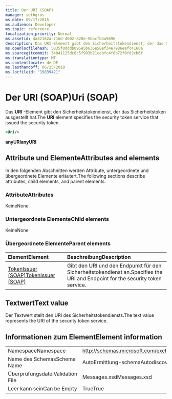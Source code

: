 ```yaml
---
title: Der URI (SOAP)
manager: sethgros
ms.date: 09/17/2015
ms.audience: Developer
ms.topic: reference
localization_priority: Normal
ms.assetid: 4a82162a-716d-4002-820e-5bbcfb4a9696
description: Das URI-Element gibt den Sicherheitstokendienst, der das Sicherheitstoken ausgestellt hat.
ms.openlocfilehash: 5835f0dddb095e5b636e58ef34e7986eafc4166a
ms.sourcegitcommit: 34041125dc8c5f993b21cebfc4f8b72f0fd2cb6f
ms.translationtype: MT
ms.contentlocale: de-DE
ms.lasthandoff: 06/25/2018
ms.locfileid: "19839421"
---
```

# <a name="uri-soap"></a><span data-ttu-id="b726c-103">Der URI (SOAP)</span><span class="sxs-lookup"><span data-stu-id="b726c-103">Uri (SOAP)</span></span>

<span data-ttu-id="b726c-104">Das **URI** -Element gibt den Sicherheitstokendienst, der das Sicherheitstoken ausgestellt hat.</span><span class="sxs-lookup"><span data-stu-id="b726c-104">The **URI** element specifies the security token service that issued the security token.</span></span> 
  
```XML
<Uri/>
```

 <span data-ttu-id="b726c-105">**anyURI**</span><span class="sxs-lookup"><span data-stu-id="b726c-105">**anyURI**</span></span>
## <a name="attributes-and-elements"></a><span data-ttu-id="b726c-106">Attribute und Elemente</span><span class="sxs-lookup"><span data-stu-id="b726c-106">Attributes and elements</span></span>

<span data-ttu-id="b726c-107">In den folgenden Abschnitten werden Attribute, untergeordnete und übergeordnete Elemente erläutert.</span><span class="sxs-lookup"><span data-stu-id="b726c-107">The following sections describe attributes, child elements, and parent elements.</span></span>
  
### <a name="attributes"></a><span data-ttu-id="b726c-108">Attribute</span><span class="sxs-lookup"><span data-stu-id="b726c-108">Attributes</span></span>

<span data-ttu-id="b726c-109">Keine</span><span class="sxs-lookup"><span data-stu-id="b726c-109">None</span></span>
  
### <a name="child-elements"></a><span data-ttu-id="b726c-110">Untergeordnete Elemente</span><span class="sxs-lookup"><span data-stu-id="b726c-110">Child elements</span></span>

<span data-ttu-id="b726c-111">Keine</span><span class="sxs-lookup"><span data-stu-id="b726c-111">None</span></span>
  
### <a name="parent-elements"></a><span data-ttu-id="b726c-112">Übergeordnete Elemente</span><span class="sxs-lookup"><span data-stu-id="b726c-112">Parent elements</span></span>

|<span data-ttu-id="b726c-113">**Element**</span><span class="sxs-lookup"><span data-stu-id="b726c-113">**Element**</span></span>|<span data-ttu-id="b726c-114">**Beschreibung**</span><span class="sxs-lookup"><span data-stu-id="b726c-114">**Description**</span></span>|
|:-----|:-----|
|[<span data-ttu-id="b726c-115">TokenIssuer (SOAP)</span><span class="sxs-lookup"><span data-stu-id="b726c-115">TokenIssuer (SOAP)</span></span>](tokenissuer-soap.md) <br/> |<span data-ttu-id="b726c-116">Gibt den URI und den Endpunkt für den Sicherheitstokendienst an.</span><span class="sxs-lookup"><span data-stu-id="b726c-116">Specifies the URI and Endpoint for the security token service.</span></span>  <br/> |
   
## <a name="text-value"></a><span data-ttu-id="b726c-117">Textwert</span><span class="sxs-lookup"><span data-stu-id="b726c-117">Text value</span></span>

<span data-ttu-id="b726c-118">Der Textwert stellt den URI des Sicherheitstokendiensts.</span><span class="sxs-lookup"><span data-stu-id="b726c-118">The text value represents the URI of the security token service.</span></span>
  
## <a name="element-information"></a><span data-ttu-id="b726c-119">Informationen zum Element</span><span class="sxs-lookup"><span data-stu-id="b726c-119">Element information</span></span>

|||
|:-----|:-----|
|<span data-ttu-id="b726c-120">Namespace</span><span class="sxs-lookup"><span data-stu-id="b726c-120">Namespace</span></span>  <br/> |http://schemas.microsoft.com/exchange/2010/Autodiscover  <br/> |
|<span data-ttu-id="b726c-121">Name des Schemas</span><span class="sxs-lookup"><span data-stu-id="b726c-121">Schema Name</span></span>  <br/> |<span data-ttu-id="b726c-122">AutoErmittlung-schema</span><span class="sxs-lookup"><span data-stu-id="b726c-122">Autodiscover schema</span></span>  <br/> |
|<span data-ttu-id="b726c-123">Überprüfungsdatei</span><span class="sxs-lookup"><span data-stu-id="b726c-123">Validation File</span></span>  <br/> |<span data-ttu-id="b726c-124">Messages.xsd</span><span class="sxs-lookup"><span data-stu-id="b726c-124">Messages.xsd</span></span>  <br/> |
|<span data-ttu-id="b726c-125">Leer kann sein</span><span class="sxs-lookup"><span data-stu-id="b726c-125">Can be Empty</span></span>  <br/> |<span data-ttu-id="b726c-126">True</span><span class="sxs-lookup"><span data-stu-id="b726c-126">True</span></span>  <br/> |
   

